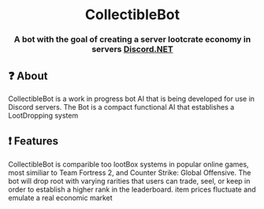 <h1 align="center">
  <br>
  CollectibleBot
  <br>
</h1>

<h3 align = "center">
A bot with the goal of creating a server lootcrate economy in servers <a href="https://github.com/discord-net/Discord.Net">Discord.NET</a>

## ❓ About
CollectibleBot is a work in progress bot AI that is being developed for use in Discord servers. The Bot is a compact functional AI
  that establishes a LootDropping system

## ❗ Features
CollectibleBot is comparible too lootBox systems in popular online games, most similiar to Team Fortress 2, and Counter Strike: Global Offensive.
  The bot will drop root with varying rarities that users can trade, seel, or keep in order to establish a higher rank in the leaderboard.
  item prices fluctuate and emulate a real economic market

